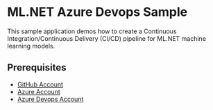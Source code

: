 # ML.NET Azure Devops Sample

This sample application demos how to create a Continuous Integration/Continuous Delivery (CI/CD) pipeline for ML.NET 
machine learning models.

## Prerequisites

- [GitHub Account](https://github.com/)
- [Azure Account](https://azure.microsoft.com/en-us/free/)
- [Azure Devops Account](https://azure.microsoft.com/en-us/services/devops/)
